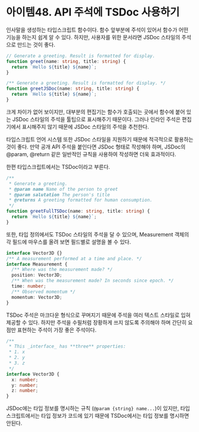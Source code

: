 # 아이템48. API 주석에 TSDoc 사용하기

인사말을 생성하는 타입스크립트 함수이다. 함수 앞부분에 주석이 있어서 함수가 어떤 기능을 하는지
쉽게 알 수 있다. 하지만, 사용자를 위한 문서라면 JSDoc 스타일의 주석으로 만드는 것이 좋다.

```ts
// Generate a greeting. Result is formatted for display.
function greet(name: string, title: string) {
  return `Hello ${title} ${name}`;
}
```

```ts
/** Generate a greeting. Result is formatted for display. */
function greetJSDoc(name: string, title: string) {
  return `Hello ${title} ${name}`;
}
```

크게 차이가 없어 보이지만, 대부분의 편집기는 함수가 호출되는 곳에서 함수에 붙어 있는
JSDoc 스타일의 주석을 툴팁으로 표시해주기 때문이다. 그러나 인라인 주석은 편집기에서
표시해주지 않기 때문에 JSDoc 스타일의 주석을 추천한다.

타입스크립트 언어 시스템 또한 JSDoc 스타일을 지원하기 때문에 적극적으로 활용하는 것이 좋다.
만약 공개 API 주석을 붙인다면 JSDoc 형태로 작성해야 하며,
JSDoc의 @param, @return 같은 일반적인 규칙을 사용하여 작성하면 더욱 효과적이다.

한편 타입스크립트에서는 TSDoc이라고 부른다.

```ts
/**
 * Generate a greeting.
 * @param name Name of the person to greet
 * @param salutation The person's title
 * @returns A greeting formatted for human consumption.
 */
function greetFullTSDoc(name: string, title: string) {
  return `Hello ${title} ${name}`;
}
```

또한, 타입 정의에서도 TSDoc 스타일의 주석을 달 수 있으며, Measurement 객체의
각 필드에 마우스를 올려 보면 필드별로 설명을 볼 수 있다.

```ts
interface Vector3D {}
/** A measurement performed at a time and place. */
interface Measurement {
  /** Where was the measurement made? */
  position: Vector3D;
  /** When was the measurement made? In seconds since epoch. */
  time: number;
  /** Observed momentum */
  momentum: Vector3D;
}
```

TSDoc 주석은 마크다운 형식으로 꾸며지기 때문에 주석을 여러 텍스트 스타일로 입혀 제공할 수 있다.
하지만 주석을 수필처럼 장황하게 쓰지 않도록 주의해야 하며 간단히 요점만 표현하는 주석이
가장 좋은 주석이다.

```ts
/**
 * This _interface_ has **three** properties:
 * 1. x
 * 2. y
 * 3. z
 */
interface Vector3D {
  x: number;
  y: number;
  z: number;
}
```

JSDoc에는 타입 정보를 명시하는 규칙 (`@param {string} name...`)이 있지만,
타입스크립트에서는 타입 정보가 코드에 있기 때문에 TSDoc에서는 타입 정보를 명시하면 안된다.
